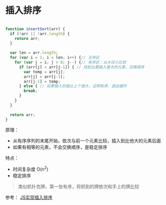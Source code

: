 # 插入排序
```javascript

function insertSort(arr) {
  if (!arr || !arr.length) {
    return arr;
  }
  
  var len = arr.length;
  for (var i = 1; i < len; i++) {// 无序区
    for (var j = i; j > 0; j--) {// 有序区：从大往小比较
      if (arr[j] < arr[j-1]) { // 找到比要插入值大的元素，交换顺序
        var temp = arr[j];
        arr[j] = arr[j-1];
        arr[j-1] = temp;
      } else { // 如果插入的值比上个值大，证明有序，退出循环
        break;
      }
    }
  }
  
  return arr;
}

```

原理：
* 从有序序列的末尾开始，依次与前一个元素比较，插入到比他大的元素后面
* 如果有相等的元素，不会交换顺序，是稳定排序

特点：
* 时间复杂度 O(n<sup>2</sup>)
* 稳定排序

> 类似抓扑克牌，第一张有序，将抓到的牌依次和手上的牌比较

参考：
  [JS实现插入排序](https://segmentfault.com/a/1190000015489767)
